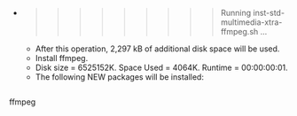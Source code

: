 * >>>>>>>>> Running inst-std-multimedia-xtra-ffmpeg.sh ...
  * After this operation, 2,297 kB of additional disk space will be used.
  * Install ffmpeg.
  * Disk size = 6525152K. Space Used = 4064K. Runtime = 00:00:00:01.
  * The following NEW packages will be installed:
  ```bash
ffmpeg
  ```
